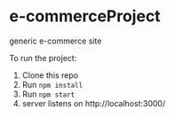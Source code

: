 # e-commerceProject
generic e-commerce site 

To run the project:

1. Clone this repo
2. Run `npm install`
3. Run `npm start`
4. server listens on http://localhost:3000/
